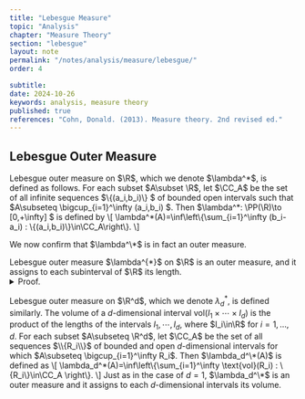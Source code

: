 ```yaml
---
title: "Lebesgue Measure"
topic: "Analysis"
chapter: "Measure Theory"
section: "lebesgue"
layout: note
permalink: "/notes/analysis/measure/lebesgue/"
order: 4

subtitle: 
date: 2024-10-26
keywords: analysis, measure theory
published: true
references: "Cohn, Donald. (2013). Measure theory. 2nd revised ed."
---
```


## Lebesgue Outer Measure

<div class='definition' name='Lebesgue outer measure'>
Lebesgue outer measure on $\R$, which we denote $\lambda^*$, is defined as follows. For each subset $A\subset \R$, let $\CC_A$ be the set of all infinite sequences $\{(a_i,b_i)\} $ of bounded open intervals such that $A\subseteq \bigcup_{i=1}^\infty (a_i,b_i) $. Then $\lambda^*: \PP(\R)\to [0,+\infty] $  is defined by
\[
\lambda^*(A)=\inf\left\{\sum_{i=1}^\infty (b_i-a_i) : \{(a_i,b_i)\}\in\CC_A\right\}.
\] 
</div>

We now confirm that $\lambda^\*$ is in fact an outer measure. 

<div class='proposition' name='𝜆* is an outer measure'>
Lebesgue outer measure $\lambda^{*}$ on $\R$ is an outer measure, and it assigns to each subinterval of $\R$ its length. 
</div>

<details class='proof'>
<summary>Proof.</summary>
We first verify that $\lambda^*$ is an outer measure. The relation $\lambda^*(\emptyset)=0$ holds, since for each $\varepsilon>0$ there is a sequence $\{(a_i,b_i)\}$ of open intervals (whose union necessarily includes $\emptyset$) such that $\sum_{i=1}^\infty (b_i-a_i)<\varepsilon$. That is,
\[
\lambda^*(\emptyset)=\inf\left\{\sum_{i=1}^\infty (b_i-a_i) : \emptyset\subseteq\bigcup_{i=1}^\infty (a_i,b_i)\right\}=0,
\]
since any open interval trivially covers $\emptyset$ and taking the infimum of the sums of the length of all the candidate open sets is equivalent to requiring that $\sum_{i=1}^\infty (b_i-a_i)<\varepsilon$. For the monotonicity of $\lambda^*$, note that if $A\subseteq B$, then each sequence of open intervals that covers $B$ also covers $A$ and so $\lambda^*(A)\leq \lambda^*(B)$. Now consider the countable subadditivity of $\lambda^*$. Let $\{A_n\}_{n=1}^\infty$ be an arbitrary sequence of subsets of $\R$. If $\sum_{n=1}^\infty \lambda^*(A_n)=+\infty$, then $\lambda^*\left(\bigcup_{n=1}^\infty A_n\right)\leq \sum_{n=1}^\infty\lambda^*(A_n)$ certainly holds. Then suppose that $\sum_{n=1}^\infty \lambda^*(A_n)<+\infty$ and let $\varepsilon>0$. For each $n$, choose a sequence $\{(a_i^{n},b_i^{n})\}_{i=1}^\infty$ that covers $A_n$ and satisfies
\[
 \sum_{i=1}^\infty (b_i^n-a_i^n)<\lambda^*(A_n)+\frac{\varepsilon}{2^n}.
\]
If we now combine these sequences into one sequence $\{(a_j,a_j)\}$, then this combined sequence satisfies
\[
\bigcup_{n=1}^\infty A_n\subseteq \bigcup_{j=1}^\infty (a_j,b_j)
\]
and
\[
\sum_{j=1}^\infty (b_j-a_j)<\sum_{n=1}^\infty \left(\lambda^*(A_n)+\frac{\varepsilon}{2^n}\right)=\sum_{n=1}^\infty \lambda^*(A_n)+\varepsilon. 
\]
These relations, together with the fact that $\varepsilon$ is arbitrary, imply that $\lambda^*(\bigcup_{n=1}^\infty A_n)\leq \sum_{n=1}^\infty\lambda^*(A_n)$. Thus $\lambda^*$ is an outer measure. 

<br><br>
We now compute the outer measure of the subintervals of $\R$. First consider the closed bounded interval $[a,b]$. It is easy to see that $\lambda^*([a,b])\leq b-a$ (cover $[a,b]$ with sequences of open intervals in which the first interval is barely larger than $[a,b]$ and the sum of the lengths of the other intervals is very small). For the reverse inequality, let $\{(a_i,b_i)\}$ be a sequence of bounded open intervals whose union includes $[a,b]$. Since $[a,b]$ is compact, there exists $n\in\N$ such that $[a,b]\subseteq \bigcup_{i=1}^n(a_i,b_i)$. It is easy to check that $b-a\leq \sum_{i=1}^\infty (b_i-a_i)$. Since $\{(a_i,b_i)\}$ was arbitrary, it follows that $b-a\leq \lambda^*([a,b]) and hence $\lambda^*([a,b])=b-a$. 
</details>

Lebesgue outer measure on $\R^d$, which we denote $\lambda_d^*$, is defined similarly. The volume of a $d$-dimensional interval $\text{vol}(I_1\times\cdots\times I_d)$ is the product of the lengths of the intervals $I_1,\cdots,I_d$, where $I_i\in\R$ for $i=1,\dots,d$. For each subset $A\subseteq \R^d$, let $\CC_A$ be the set of all sequences $\\{R_i\\}$ of bounded and open $d$-dimensional intervals for which $A\subseteq \bigcup_{i=1}^\infty R_i$. Then $\lambda_d^\*(A)$ is defined as
\\[
    \lambda_d^\*(A)=\inf\left\\{\sum_{i=1}^\infty \text{vol}(R_i) : \\{R_i\\}\in\CC_A \right\\}.
\\]
Just as in the case of $d=1$, $\lambda_d^\*$ is an outer measure and it assigns to each $d$-dimensional intervals its volume. 